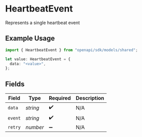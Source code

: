 # HeartbeatEvent

Represents a single heartbeat event

## Example Usage

```typescript
import { HeartbeatEvent } from "openapi/sdk/models/shared";

let value: HeartbeatEvent = {
  data: "<value>",
};
```

## Fields

| Field              | Type               | Required           | Description        |
| ------------------ | ------------------ | ------------------ | ------------------ |
| `data`             | *string*           | :heavy_check_mark: | N/A                |
| `event`            | *string*           | :heavy_check_mark: | N/A                |
| `retry`            | *number*           | :heavy_minus_sign: | N/A                |